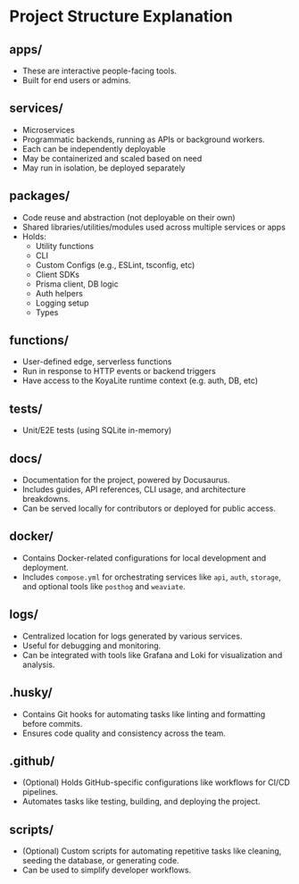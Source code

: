 # Project Structure Explanation

## apps/

- These are interactive people-facing tools.
- Built for end users or admins.

## services/

- Microservices
- Programmatic backends, running as APIs or background workers.
- Each can be independently deployable
- May be containerized and scaled based on need
- May run in isolation, be deployed separately

## packages/

- Code reuse and abstraction (not deployable on their own)
- Shared libraries/utilities/modules used across multiple services or apps
- Holds:
    - Utility functions
    - CLI
    - Custom Configs (e.g., ESLint, tsconfig, etc)
    - Client SDKs
    - Prisma client, DB logic
    - Auth helpers
    - Logging setup
    - Types

## functions/

- User-defined edge, serverless functions
- Run in response to HTTP events or backend triggers
- Have access to the KoyaLite runtime context (e.g. auth, DB, etc)

## tests/

- Unit/E2E tests (using SQLite in-memory)

## docs/

- Documentation for the project, powered by Docusaurus.
- Includes guides, API references, CLI usage, and architecture breakdowns.
- Can be served locally for contributors or deployed for public access.

## docker/

- Contains Docker-related configurations for local development and deployment.
- Includes `compose.yml` for orchestrating services like `api`, `auth`, `storage`, and optional tools like `posthog` and `weaviate`.

## logs/

- Centralized location for logs generated by various services.
- Useful for debugging and monitoring.
- Can be integrated with tools like Grafana and Loki for visualization and analysis.

## .husky/

- Contains Git hooks for automating tasks like linting and formatting before commits.
- Ensures code quality and consistency across the team.

## .github/

- (Optional) Holds GitHub-specific configurations like workflows for CI/CD pipelines.
- Automates tasks like testing, building, and deploying the project.

## scripts/

- (Optional) Custom scripts for automating repetitive tasks like cleaning, seeding the database, or generating code.
- Can be used to simplify developer workflows.
